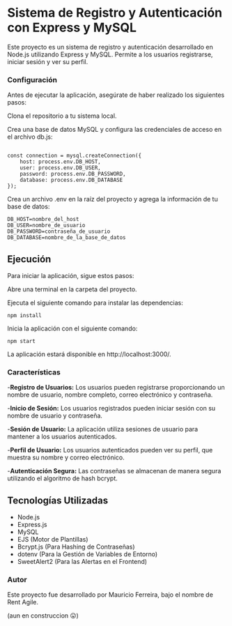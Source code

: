 # Sistema de Registro y Autenticación con Express y MySQL

Este proyecto es un sistema de registro y autenticación desarrollado en Node.js utilizando Express y MySQL. Permite a los usuarios registrarse, iniciar sesión y ver su perfil.

### Configuración
Antes de ejecutar la aplicación, asegúrate de haber realizado los siguientes pasos:

Clona el repositorio a tu sistema local.

Crea una base de datos MySQL y configura las credenciales de acceso en el archivo db.js:

```

const connection = mysql.createConnection({
    host: process.env.DB_HOST,
    user: process.env.DB_USER,
    password: process.env.DB_PASSWORD,
    database: process.env.DB_DATABASE
});
```
Crea un archivo .env en la raíz del proyecto y agrega la información de tu base de datos:

```
DB_HOST=nombre_del_host
DB_USER=nombre_de_usuario
DB_PASSWORD=contraseña_de_usuario
DB_DATABASE=nombre_de_la_base_de_datos
```
## Ejecución
Para iniciar la aplicación, sigue estos pasos:

Abre una terminal en la carpeta del proyecto.

Ejecuta el siguiente comando para instalar las dependencias:

```
npm install
```
Inicia la aplicación con el siguiente comando:

```
npm start
```
La aplicación estará disponible en http://localhost:3000/.

### Características

-**Registro de Usuarios:** Los usuarios pueden registrarse proporcionando un nombre de usuario, nombre completo, correo electrónico y contraseña.

-**Inicio de Sesión:** Los usuarios registrados pueden iniciar sesión con su nombre de usuario y contraseña.

-**Sesión de Usuario:** La aplicación utiliza sesiones de usuario para mantener a los usuarios autenticados.

-**Perfil de Usuario:** Los usuarios autenticados pueden ver su perfil, que muestra su nombre y correo electrónico.

-**Autenticación Segura:** Las contraseñas se almacenan de manera segura utilizando el algoritmo de hash bcrypt.


## Tecnologías Utilizadas
- Node.js
- Express.js
- MySQL
- EJS (Motor de Plantillas)
- Bcrypt.js (Para Hashing de Contraseñas)
- dotenv (Para la Gestión de Variables de Entorno)
- SweetAlert2 (Para las Alertas en el Frontend)


### Autor
Este proyecto fue desarrollado por Mauricio Ferreira, bajo el nombre de Rent Agile.

(aun en construccion 😛)


